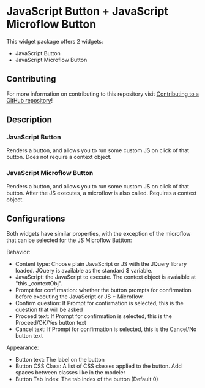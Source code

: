 # JavaScript Button + JavaScript Microflow Button

This widget package offers 2 widgets:
 - JavaScript Button
 - JavaScript Microflow Button

## Contributing

For more information on contributing to this repository visit [Contributing to a GitHub repository](https://world.mendix.com/display/howto50/Contributing+to+a+GitHub+repository)!

## Description

### JavaScript Button

Renders a button, and allows you to run some custom JS on click of that button.
Does not require a context object.

### JavaScript Microflow Button

Renders a button, and allows you to run some custom JS on click of that button. After the JS executes, a microflow is also called.
Requires a context object.

## Configurations

Both widgets have similar properties, with the exception of the microflow that can be selected for the JS Microflow Buttton:

Behavior:
 - Content type: Choose plain JavaScript or JS with the JQuery library loaded. JQuery is available as the standard $ variable.
 - JavaScript: the JavaScript to execute. The context object is avaialble at "this.\_contextObj".
 - Prompt for confirmation: whether the button prompts for confirmation before executing the JavaScript or JS + Microflow.
 - Confirm question: If Prompt for confirmation is selected, this is the question that will be asked
 - Proceed text: If Prompt for confirmation is selected, this is the Proceed/OK/Yes button text
 - Cancel text: If Prompt for confirmation is selected, this is the Cancel/No button text

Appearance:
 - Button text: The label on the button
 - Button CSS Class: A list of CSS classes applied to the button. Add spaces between classes like in the modeler
 - Button Tab Index: The tab index of the button (Default 0)
